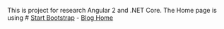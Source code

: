 This is project for research Angular 2 and .NET Core.
The Home page is using # [Start Bootstrap](http://startbootstrap.com/) - [Blog Home](http://startbootstrap.com/template-overviews/blog-home/)